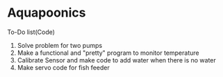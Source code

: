 # Aquapoonics
To-Do list(Code)
1. Solve problem for two pumps 
2. Make a functional and "pretty" program to monitor temperature
3. Calibrate Sensor and make code to add water when there is no water
4. Make servo code for fish feeder
